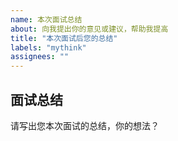 ```yaml
---
name: 本次面试总结
about: 向我提出你的意见或建议，帮助我提高
title: "本次面试后您的总结"
labels: "mythink"
assignees: ""
---
```


## 面试总结

请写出您本次面试的总结，你的想法？


